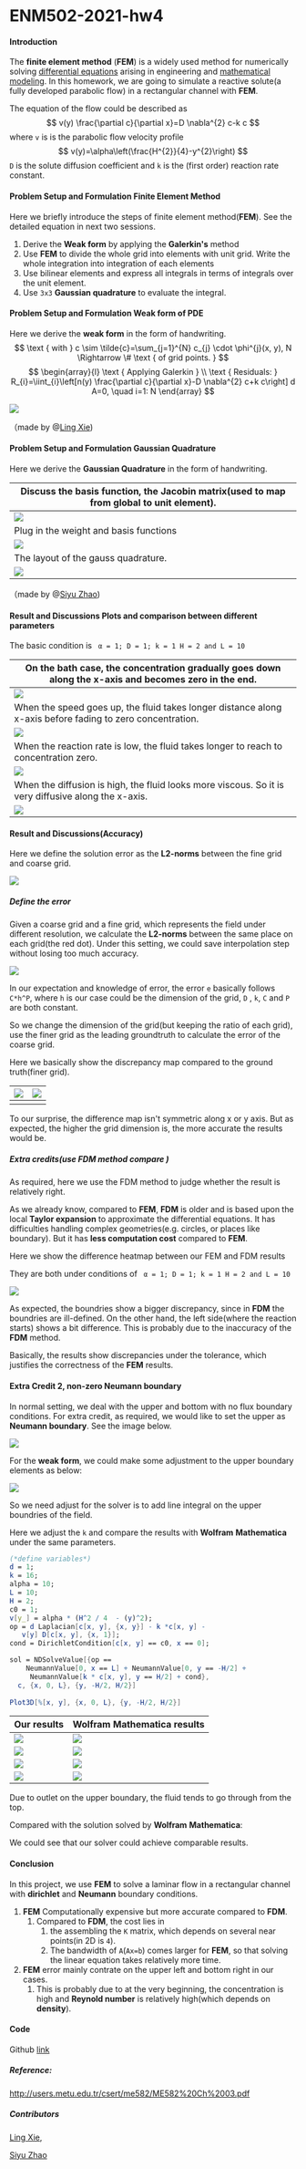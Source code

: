 # ENM502-2021-hw4
#### Introduction

The **finite element method** (**FEM**) is a widely used method for numerically solving [differential equations](https://en.wikipedia.org/wiki/Differential_equation) arising in engineering and [mathematical modeling](https://en.wikipedia.org/wiki/Mathematical_models). In this homework, we are going to simulate a reactive solute(a fully developed parabolic flow) in a rectangular channel with **FEM**.

The equation of the flow could be described as 
$$
v(y) \frac{\partial c}{\partial x}=D \nabla^{2} c-k c
$$
where `v` is is the parabolic flow velocity profile
$$
v(y)=\alpha\left(\frac{H^{2}}{4}-y^{2}\right)
$$
`D` is the solute diffusion coefficient and `k` is the (first order) reaction rate constant. 

#### Problem Setup and Formulation Finite Element Method

Here we briefly introduce the steps of finite element method(**FEM**). See the detailed equation in next two sessions.

1. Derive the **Weak form** by applying the **Galerkin's** method
2. Use **FEM** to divide the whole grid into elements with unit grid. Write the whole integration into integration of each elements
3. Use bilinear elements and express all integrals in terms of integrals over the unit element.
4. Use `3x3` **Gaussian quadrature** to evaluate the integral.

#### Problem Setup and Formulation Weak form of PDE

Here we derive the **weak form** in the form of handwriting.
$$
\text { with } c \sim \tilde{c}=\sum_{j=1}^{N} c_{j} \cdot \phi^{j}(x, y), N \Rightarrow \# \text { of grid points. }
$$
$$
\begin{array}{l}
\text { Applying Galerkin } \\
\text { Residuals: } R_{i}=\iint_{i}\left[n(y) \frac{\partial c}{\partial x}-D \nabla^{2} c+k c\right] d A=0, \quad i=1: N
\end{array}
$$

![](./results/deduction/weak_form.jpg)

（made by @[Ling Xie](https://github.com/Jack12xl))

#### Problem Setup and Formulation Gaussian Quadrature

Here we derive the **Gaussian Quadrature** in the form of handwriting.

| Discuss the basis function, the Jacobin matrix(used to map from global to unit element). |
| ------------------------------------------------------------ |
| ![](./results/deduction/1.png)                               |
| Plug in the weight and basis functions                       |
| ![](./results/deduction/2.png)                               |
| The layout of the gauss quadrature.                          |
| ![](./results/deduction/3.png)                               |

（made by @[Siyu Zhao](https://github.com/siyuzhao98))

#### Result and Discussions Plots and comparison between different parameters

The basic condition is ` α = 1; D = 1; k = 1 H = 2 and L = 10`

| On the bath case, the concentration gradually goes down along the x-axis and becomes zero in the end. |
| ------------------------------------------------------------ |
| ![](./results/alpha1/c.png)                                  |
| When the speed goes up, the fluid takes longer distance along x-axis before fading to zero concentration. |
| ![](./results/alpha10/c.png)                                 |
| When the reaction rate is low, the fluid takes longer to reach to concentration zero. |
| ![](./results/k_0_1/c.png)                                   |
| When the diffusion is high, the fluid looks more viscous. So it is very diffusive along the x-axis. |
| ![](./results/D_100/c.png)                                   |

#### Result and Discussions(Accuracy)

Here we define the solution error as the **L2-norms** between the fine grid and coarse grid.

![](./results/err/coarseFine.jpg)

##### Define the error

Given a coarse grid and a fine grid, which represents the field under different resolution, we calculate the **L2-norms** between the same place on each grid(the red dot). Under this setting, we could save interpolation step without losing too much accuracy.

![](./results/err/err.png)

In our expectation and knowledge of error, the error `e` basically follows `C*h^P`, where `h` is our case could be the dimension of the grid, `D` , `k`, `C` and `P` are both constant. 

So we change the dimension of the grid(but keeping the ratio of each grid), use the finer grid as the leading groundtruth to calculate the error of the coarse grid.  



Here we basically show the discrepancy map compared to the ground truth(finer grid).

| ![](./results/err/cf_51_26.png) | ![](./results/err/cf_101_51.png) |
| ------------------------------- | -------------------------------- |
|                                 |                                  |

To our surprise, the difference map isn't symmetric along x or y axis. But as expected, the higher the grid dimension is, the more accurate the results would be.

##### Extra credits(use FDM method compare )

As required, here we use the FDM method to judge whether the result is relatively right.

As we already know, compared to **FEM**, **FDM** is older and is based upon the local **Taylor expansion** to approximate the differential equations. It has difficulties handling complex geometries(e.g. circles, or places like boundary). But it has **less computation cost** compared to **FEM**.

Here we show the difference heatmap between our FEM and FDM results

They are both under conditions of ` α = 1; D = 1; k = 1 H = 2 and L = 10`

![](./results/alpha10/fdm_err.png)



As expected, the boundries show a bigger discrepancy, since in **FDM** the boundries are ill-defined. On the other hand, the left side(where the reaction starts) shows a bit difference. This is probably due to the inaccuracy of the **FDM** method. 

Basically, the results show discrepancies under the tolerance, which justifies the correctness of the **FEM** results. 

#### Extra Credit 2, non-zero Neumann boundary

In normal setting, we deal with the upper and bottom with no flux boundary conditions. For extra credit, as required, we would like to set the upper as **Neumann boundary**. See the image below.

![](./results/extra/q.jpg)

For the **weak form**, we could make some adjustment to the upper boundary elements as below:

![](./results/extra/weak_form.jpg)

So we need adjust for the solver is to add line integral on the upper boundries of the field. 

Here we adjust the `k` and compare the results with **Wolfram** **Mathematica** under the same parameters. 

```mathematica
(*define variables*)
d = 1;
k = 16;
alpha = 10;
L = 10;
H = 2;
c0 = 1;
v[y_] = alpha * (H^2 / 4  - (y)^2);
op = d Laplacian[c[x, y], {x, y}] - k *c[x, y] - 
   v[y] D[c[x, y], {x, 1}];
cond = DirichletCondition[c[x, y] == c0, x == 0];

sol = NDSolveValue[{op == 
    NeumannValue[0, x == L] + NeumannValue[0, y == -H/2] + 
     NeumannValue[k * c[x, y], y == H/2] + cond}, 
  c, {x, 0, L}, {y, -H/2, H/2}]
  
Plot3D[%[x, y], {x, 0, L}, {y, -H/2, H/2}]
```



| Our results                     | **Wolfram** **Mathematica** results |
| ------------------------------- | ----------------------------------- |
| ![](./results/extra/k_0/r.png)  | ![](./results/extra/k_0/m.png)      |
| ![](./results/extra/k_2/r.png)  | ![](./results/extra/k_2/m.png)      |
| ![](./results/extra/k_4/r.png)  | ![](./results/extra/k_4/m.png)      |
| ![](./results/extra/k_16/r.png) | ![](./results/extra/k_16/m.png)     |



Due to outlet on the upper boundary, the fluid tends to go through from the top.

Compared with the solution solved by **Wolfram** **Mathematica**:



We could see that our solver could achieve comparable results.

#### Conclusion

In this project, we use **FEM** to solve a laminar flow in a rectangular channel with **dirichlet** and **Neumann**  boundary conditions.

1. **FEM** Computationally expensive but more accurate compared to **FDM**. 
   1. Compared to **FDM**, the cost  lies in 
      1. the assembling the `K` matrix, which depends on several near points(in 2D is `4`).
      2. The bandwidth of `A`(`Ax=b`) comes larger for **FEM**, so that  solving the linear equation takes relatively more time.
2. **FEM** error mainly contrate on the upper left and bottom right in our cases.
   1. This is probably due to at the very beginning, the concentration is high and **Reynold number** is relatively high(which depends on **density**). 

#### Code

Github [link](https://github.com/Jack12xl/ENM502-2021-hw4)

##### Reference:

http://users.metu.edu.tr/csert/me582/ME582%20Ch%2003.pdf

##### Contributors

[Ling Xie](https://github.com/Jack12xl),

[Siyu Zhao](https://github.com/siyuzhao98)